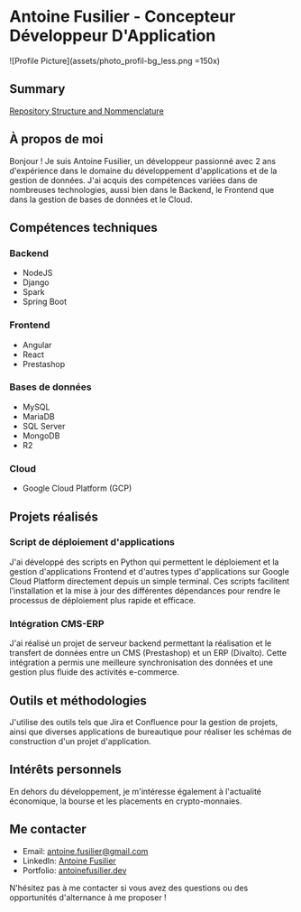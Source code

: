 # Antoine Fusilier - Concepteur Développeur D'Application

![Profile Picture](assets/photo_profil-bg_less.png =150x)

## Summary

[Repository Structure and Nommenclature](./repositoryStructureAndNomenclature.md)


## À propos de moi

Bonjour ! Je suis Antoine Fusilier, un développeur passionné avec 2 ans d'expérience dans le domaine du développement d'applications et de la gestion de données. J'ai acquis des compétences variées dans de nombreuses technologies, aussi bien dans le Backend, le Frontend que dans la gestion de bases de données et le Cloud.

## Compétences techniques

### Backend
- NodeJS
- Django
- Spark
- Spring Boot

### Frontend
- Angular
- React
- Prestashop

### Bases de données
- MySQL
- MariaDB
- SQL Server
- MongoDB
- R2

### Cloud
- Google Cloud Platform (GCP)

## Projets réalisés

### Script de déploiement d'applications

J'ai développé des scripts en Python qui permettent le déploiement et la gestion d'applications Frontend et d'autres types d'applications sur Google Cloud Platform directement depuis un simple terminal. Ces scripts facilitent l'installation et la mise à jour des différentes dépendances pour rendre le processus de déploiement plus rapide et efficace.

### Intégration CMS-ERP

J'ai réalisé un projet de serveur backend permettant la réalisation et le transfert de données entre un CMS (Prestashop) et un ERP (Divalto). Cette intégration a permis une meilleure synchronisation des données et une gestion plus fluide des activités e-commerce.

## Outils et méthodologies

J'utilise des outils tels que Jira et Confluence pour la gestion de projets, ainsi que diverses applications de bureautique pour réaliser les schémas de construction d'un projet d'application.

## Intérêts personnels

En dehors du développement, je m'intéresse également à l'actualité économique, la bourse et les placements en crypto-monnaies.

## Me contacter

- Email: [antoine.fusilier@gmail.com](mailto: "antoinefusilier@gmail.com")
- LinkedIn: [Antoine Fusilier](https://www.linkedin.com/in/antoinefusilier/)
- Portfolio: [antoinefusilier.dev](https://antoinefusilier.dev)

N'hésitez pas à me contacter si vous avez des questions ou des opportunités d'alternance à me proposer !



<!---
antoinefusilier/antoinefusilier is a ✨ special ✨ repository because its `README.md` (this file) appears on your GitHub profile.
You can click the Preview link to take a look at your changes.
--->
